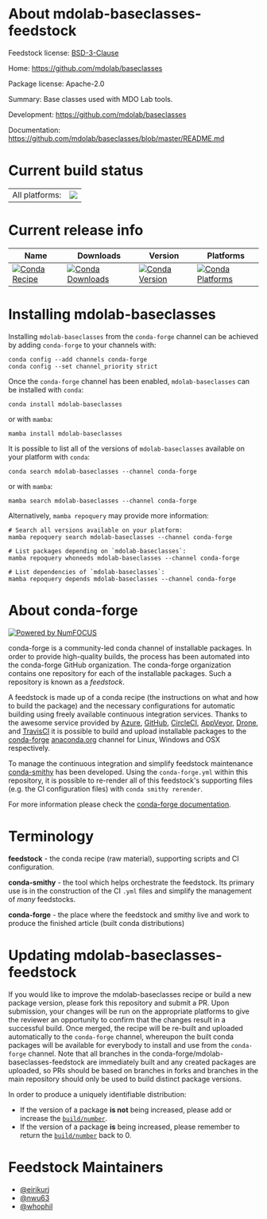 About mdolab-baseclasses-feedstock
==================================

Feedstock license: [BSD-3-Clause](https://github.com/conda-forge/mdolab-baseclasses-feedstock/blob/main/LICENSE.txt)

Home: https://github.com/mdolab/baseclasses

Package license: Apache-2.0

Summary: Base classes used with MDO Lab tools.

Development: https://github.com/mdolab/baseclasses

Documentation: https://github.com/mdolab/baseclasses/blob/master/README.md

Current build status
====================


<table><tr><td>All platforms:</td>
    <td>
      <a href="https://dev.azure.com/conda-forge/feedstock-builds/_build/latest?definitionId=13016&branchName=main">
        <img src="https://dev.azure.com/conda-forge/feedstock-builds/_apis/build/status/mdolab-baseclasses-feedstock?branchName=main">
      </a>
    </td>
  </tr>
</table>

Current release info
====================

| Name | Downloads | Version | Platforms |
| --- | --- | --- | --- |
| [![Conda Recipe](https://img.shields.io/badge/recipe-mdolab--baseclasses-green.svg)](https://anaconda.org/conda-forge/mdolab-baseclasses) | [![Conda Downloads](https://img.shields.io/conda/dn/conda-forge/mdolab-baseclasses.svg)](https://anaconda.org/conda-forge/mdolab-baseclasses) | [![Conda Version](https://img.shields.io/conda/vn/conda-forge/mdolab-baseclasses.svg)](https://anaconda.org/conda-forge/mdolab-baseclasses) | [![Conda Platforms](https://img.shields.io/conda/pn/conda-forge/mdolab-baseclasses.svg)](https://anaconda.org/conda-forge/mdolab-baseclasses) |

Installing mdolab-baseclasses
=============================

Installing `mdolab-baseclasses` from the `conda-forge` channel can be achieved by adding `conda-forge` to your channels with:

```
conda config --add channels conda-forge
conda config --set channel_priority strict
```

Once the `conda-forge` channel has been enabled, `mdolab-baseclasses` can be installed with `conda`:

```
conda install mdolab-baseclasses
```

or with `mamba`:

```
mamba install mdolab-baseclasses
```

It is possible to list all of the versions of `mdolab-baseclasses` available on your platform with `conda`:

```
conda search mdolab-baseclasses --channel conda-forge
```

or with `mamba`:

```
mamba search mdolab-baseclasses --channel conda-forge
```

Alternatively, `mamba repoquery` may provide more information:

```
# Search all versions available on your platform:
mamba repoquery search mdolab-baseclasses --channel conda-forge

# List packages depending on `mdolab-baseclasses`:
mamba repoquery whoneeds mdolab-baseclasses --channel conda-forge

# List dependencies of `mdolab-baseclasses`:
mamba repoquery depends mdolab-baseclasses --channel conda-forge
```


About conda-forge
=================

[![Powered by
NumFOCUS](https://img.shields.io/badge/powered%20by-NumFOCUS-orange.svg?style=flat&colorA=E1523D&colorB=007D8A)](https://numfocus.org)

conda-forge is a community-led conda channel of installable packages.
In order to provide high-quality builds, the process has been automated into the
conda-forge GitHub organization. The conda-forge organization contains one repository
for each of the installable packages. Such a repository is known as a *feedstock*.

A feedstock is made up of a conda recipe (the instructions on what and how to build
the package) and the necessary configurations for automatic building using freely
available continuous integration services. Thanks to the awesome service provided by
[Azure](https://azure.microsoft.com/en-us/services/devops/), [GitHub](https://github.com/),
[CircleCI](https://circleci.com/), [AppVeyor](https://www.appveyor.com/),
[Drone](https://cloud.drone.io/welcome), and [TravisCI](https://travis-ci.com/)
it is possible to build and upload installable packages to the
[conda-forge](https://anaconda.org/conda-forge) [anaconda.org](https://anaconda.org/)
channel for Linux, Windows and OSX respectively.

To manage the continuous integration and simplify feedstock maintenance
[conda-smithy](https://github.com/conda-forge/conda-smithy) has been developed.
Using the ``conda-forge.yml`` within this repository, it is possible to re-render all of
this feedstock's supporting files (e.g. the CI configuration files) with ``conda smithy rerender``.

For more information please check the [conda-forge documentation](https://conda-forge.org/docs/).

Terminology
===========

**feedstock** - the conda recipe (raw material), supporting scripts and CI configuration.

**conda-smithy** - the tool which helps orchestrate the feedstock.
                   Its primary use is in the construction of the CI ``.yml`` files
                   and simplify the management of *many* feedstocks.

**conda-forge** - the place where the feedstock and smithy live and work to
                  produce the finished article (built conda distributions)


Updating mdolab-baseclasses-feedstock
=====================================

If you would like to improve the mdolab-baseclasses recipe or build a new
package version, please fork this repository and submit a PR. Upon submission,
your changes will be run on the appropriate platforms to give the reviewer an
opportunity to confirm that the changes result in a successful build. Once
merged, the recipe will be re-built and uploaded automatically to the
`conda-forge` channel, whereupon the built conda packages will be available for
everybody to install and use from the `conda-forge` channel.
Note that all branches in the conda-forge/mdolab-baseclasses-feedstock are
immediately built and any created packages are uploaded, so PRs should be based
on branches in forks and branches in the main repository should only be used to
build distinct package versions.

In order to produce a uniquely identifiable distribution:
 * If the version of a package **is not** being increased, please add or increase
   the [``build/number``](https://docs.conda.io/projects/conda-build/en/latest/resources/define-metadata.html#build-number-and-string).
 * If the version of a package **is** being increased, please remember to return
   the [``build/number``](https://docs.conda.io/projects/conda-build/en/latest/resources/define-metadata.html#build-number-and-string)
   back to 0.

Feedstock Maintainers
=====================

* [@eirikurj](https://github.com/eirikurj/)
* [@nwu63](https://github.com/nwu63/)
* [@whophil](https://github.com/whophil/)


